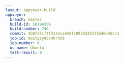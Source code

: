 ```yaml
---
layout: appveyor-build
appveyor:
  branch: master
  build-id: 50194306
  build-number: 746
  commit: 3b87251f4f313eca458fc8936d36723bd0e35cc3
  job-id: 9o1tqsy96c4hrh59
  job-number: 6
  os-name: Ubuntu
  test-result: 0
---
```

